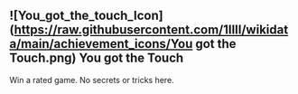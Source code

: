 ## ![You_got_the_touch_Icon](https://raw.githubusercontent.com/1IlIl/wikidata/main/achievement_icons/You got the Touch.png) You got the Touch





Win a rated game. No secrets or tricks here.

